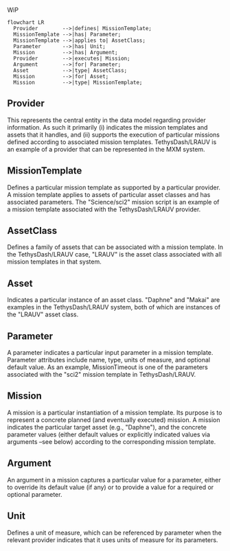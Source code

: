 [//]: # (hmm mermaid's erDiagram is not very nice)

WiP

```mermaid
flowchart LR
  Provider        -->|defines| MissionTemplate;
  MissionTemplate -->|has| Parameter;
  MissionTemplate -->|applies to| AssetClass;
  Parameter       -->|has| Unit;
  Mission         -->|has| Argument;
  Provider        -->|executes| Mission;
  Argument        -->|for| Parameter;
  Asset           -->|type| AssetClass;
  Mission         -->|for| Asset;
  Mission         -->|type| MissionTemplate;
```

## Provider

This represents the central entity in the data model regarding provider information. As such it primarily (i) indicates
the mission templates and assets that it handles, and (ii) supports the execution of particular missions defined
according to associated mission templates. TethysDash/LRAUV is an example of a provider that can be
represented in the MXM system.

## MissionTemplate

Defines a particular mission template as supported by a particular provider. A mission template applies to assets of
particular asset classes and has associated parameters. The "Science/sci2" mission script is an example of a mission
template associated with the TethysDash/LRAUV provider.

## AssetClass

Defines a family of assets that can be associated with a mission template. In the TethysDash/LRAUV case, "LRAUV" is the
asset class associated with all mission templates in that system.

## Asset

Indicates a particular instance of an asset class. "Daphne" and "Makai" are examples in the TethysDash/LRAUV system,
both of which are instances of the "LRAUV" asset class.

## Parameter

A parameter indicates a particular input parameter in a mission template. Parameter attributes include name, type, units
of measure, and optional default value. As an example, MissionTimeout is one of the parameters associated with the
"sci2" mission template in TethysDash/LRAUV.

## Mission

A mission is a particular instantiation of a mission template. Its purpose is to represent a concrete planned (and
eventually executed) mission. A mission indicates the particular target asset (e.g., "Daphne"), and the concrete
parameter values (either default values or explicitly indicated values via arguments –see below) according to the
corresponding mission template.

## Argument

An argument in a mission captures a particular value for a parameter, either to override its default value (if any) or
to provide a value for a required or optional parameter.

## Unit

Defines a unit of measure, which can be referenced by parameter when the relevant provider indicates that
it uses units of measure for its parameters.
